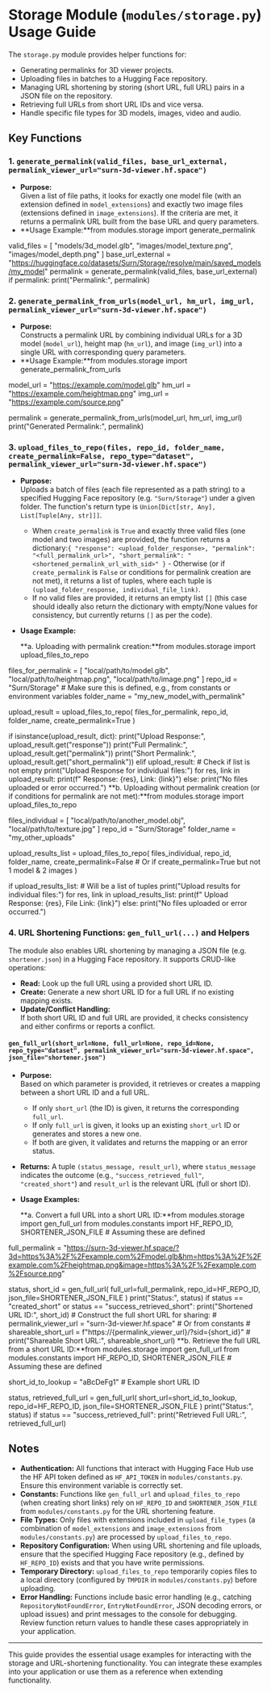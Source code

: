 # Storage Module (`modules/storage.py`) Usage Guide

The `storage.py` module provides helper functions for:
- Generating permalinks for 3D viewer projects.
- Uploading files in batches to a Hugging Face repository.
- Managing URL shortening by storing (short URL, full URL) pairs in a JSON file on the repository.
- Retrieving full URLs from short URL IDs and vice versa.
- Handle specific file types for 3D models, images, video and audio.

## Key Functions

### 1. `generate_permalink(valid_files, base_url_external, permalink_viewer_url="surn-3d-viewer.hf.space")`
- **Purpose:**  
  Given a list of file paths, it looks for exactly one model file (with an extension defined in `model_extensions`) and exactly two image files (extensions defined in `image_extensions`). If the criteria are met, it returns a permalink URL built from the base URL and query parameters.
- **Usage Example:**from modules.storage import generate_permalink

valid_files = [
    "models/3d_model.glb",
    "images/model_texture.png",
    "images/model_depth.png"
]
base_url_external = "https://huggingface.co/datasets/Surn/Storage/resolve/main/saved_models/my_model"
permalink = generate_permalink(valid_files, base_url_external)
if permalink:
    print("Permalink:", permalink)
### 2. `generate_permalink_from_urls(model_url, hm_url, img_url, permalink_viewer_url="surn-3d-viewer.hf.space")`
- **Purpose:**  
  Constructs a permalink URL by combining individual URLs for a 3D model (`model_url`), height map (`hm_url`), and image (`img_url`) into a single URL with corresponding query parameters.
- **Usage Example:**from modules.storage import generate_permalink_from_urls

model_url = "https://example.com/model.glb"
hm_url = "https://example.com/heightmap.png"
img_url = "https://example.com/source.png"

permalink = generate_permalink_from_urls(model_url, hm_url, img_url)
print("Generated Permalink:", permalink)
### 3. `upload_files_to_repo(files, repo_id, folder_name, create_permalink=False, repo_type="dataset", permalink_viewer_url="surn-3d-viewer.hf.space")`
- **Purpose:**  
  Uploads a batch of files (each file represented as a path string) to a specified Hugging Face repository (e.g. `"Surn/Storage"`) under a given folder.
  The function's return type is `Union[Dict[str, Any], List[Tuple[Any, str]]]`.
  - When `create_permalink` is `True` and exactly three valid files (one model and two images) are provided, the function returns a dictionary:```
{
    "response": <upload_folder_response>,
    "permalink": "<full_permalink_url>",
    "short_permalink": "<shortened_permalink_url_with_sid>"
}
```  - Otherwise (or if `create_permalink` is `False` or conditions for permalink creation are not met), it returns a list of tuples, where each tuple is `(upload_folder_response, individual_file_link)`.
  - If no valid files are provided, it returns an empty list `[]` (this case should ideally also return the dictionary with empty/None values for consistency, but currently returns `[]` as per the code).
- **Usage Example:**

  **a. Uploading with permalink creation:**from modules.storage import upload_files_to_repo

files_for_permalink = [
    "local/path/to/model.glb",
    "local/path/to/heightmap.png",
    "local/path/to/image.png"
]
repo_id = "Surn/Storage" # Make sure this is defined, e.g., from constants or environment variables
folder_name = "my_new_model_with_permalink"

upload_result = upload_files_to_repo(
    files_for_permalink, 
    repo_id, 
    folder_name, 
    create_permalink=True
)

if isinstance(upload_result, dict):
    print("Upload Response:", upload_result.get("response"))
    print("Full Permalink:", upload_result.get("permalink"))
    print("Short Permalink:", upload_result.get("short_permalink"))
elif upload_result: # Check if list is not empty
    print("Upload Response for individual files:")
    for res, link in upload_result:
        print(f"  Response: {res}, Link: {link}")
else:
    print("No files uploaded or error occurred.")
  **b. Uploading without permalink creation (or if conditions for permalink are not met):**from modules.storage import upload_files_to_repo

files_individual = [
    "local/path/to/another_model.obj",
    "local/path/to/texture.jpg"
]
repo_id = "Surn/Storage"
folder_name = "my_other_uploads"

upload_results_list = upload_files_to_repo(
    files_individual, 
    repo_id, 
    folder_name, 
    create_permalink=False # Or if create_permalink=True but not 1 model & 2 images
)

if upload_results_list: # Will be a list of tuples
    print("Upload results for individual files:")
    for res, link in upload_results_list:
        print(f"  Upload Response: {res}, File Link: {link}")
else:
    print("No files uploaded or error occurred.")
### 4. URL Shortening Functions: `gen_full_url(...)` and Helpers
The module also enables URL shortening by managing a JSON file (e.g. `shortener.json`) in a Hugging Face repository. It supports CRUD-like operations:
- **Read:** Look up the full URL using a provided short URL ID.
- **Create:** Generate a new short URL ID for a full URL if no existing mapping exists.
- **Update/Conflict Handling:**  
If both short URL ID and full URL are provided, it checks consistency and either confirms or reports a conflict.

#### `gen_full_url(short_url=None, full_url=None, repo_id=None, repo_type="dataset", permalink_viewer_url="surn-3d-viewer.hf.space", json_file="shortener.json")`
- **Purpose:**  
  Based on which parameter is provided, it retrieves or creates a mapping between a short URL ID and a full URL.  
  - If only `short_url` (the ID) is given, it returns the corresponding `full_url`.  
  - If only `full_url` is given, it looks up an existing `short_url` ID or generates and stores a new one.  
  - If both are given, it validates and returns the mapping or an error status.
- **Returns:** A tuple `(status_message, result_url)`, where `status_message` indicates the outcome (e.g., `"success_retrieved_full"`, `"created_short"`) and `result_url` is the relevant URL (full or short ID).
- **Usage Examples:**

  **a. Convert a full URL into a short URL ID:**from modules.storage import gen_full_url
from modules.constants import HF_REPO_ID, SHORTENER_JSON_FILE # Assuming these are defined

full_permalink = "https://surn-3d-viewer.hf.space/?3d=https%3A%2F%2Fexample.com%2Fmodel.glb&hm=https%3A%2F%2Fexample.com%2Fheightmap.png&image=https%3A%2F%2Fexample.com%2Fsource.png"

status, short_id = gen_full_url(
    full_url=full_permalink, 
    repo_id=HF_REPO_ID, 
    json_file=SHORTENER_JSON_FILE
)
print("Status:", status)
if status == "created_short" or status == "success_retrieved_short":
    print("Shortened URL ID:", short_id)
    # Construct the full short URL for sharing:
    # permalink_viewer_url = "surn-3d-viewer.hf.space" # Or from constants
    # shareable_short_url = f"https://{permalink_viewer_url}/?sid={short_id}"
    # print("Shareable Short URL:", shareable_short_url)
  **b. Retrieve the full URL from a short URL ID:**from modules.storage import gen_full_url
from modules.constants import HF_REPO_ID, SHORTENER_JSON_FILE # Assuming these are defined

short_id_to_lookup = "aBcDeFg1"  # Example short URL ID

status, retrieved_full_url = gen_full_url(
    short_url=short_id_to_lookup, 
    repo_id=HF_REPO_ID, 
    json_file=SHORTENER_JSON_FILE
)
print("Status:", status)
if status == "success_retrieved_full":
    print("Retrieved Full URL:", retrieved_full_url)
## Notes
- **Authentication:** All functions that interact with Hugging Face Hub use the HF API token defined as `HF_API_TOKEN` in `modules/constants.py`. Ensure this environment variable is correctly set.
- **Constants:** Functions like `gen_full_url` and `upload_files_to_repo` (when creating short links) rely on `HF_REPO_ID` and `SHORTENER_JSON_FILE` from `modules/constants.py` for the URL shortening feature.
- **File Types:** Only files with extensions included in `upload_file_types` (a combination of `model_extensions` and `image_extensions` from `modules/constants.py`) are processed by `upload_files_to_repo`.
- **Repository Configuration:** When using URL shortening and file uploads, ensure that the specified Hugging Face repository (e.g., defined by `HF_REPO_ID`) exists and that you have write permissions.
- **Temporary Directory:** `upload_files_to_repo` temporarily copies files to a local directory (configured by `TMPDIR` in `modules/constants.py`) before uploading.
- **Error Handling:** Functions include basic error handling (e.g., catching `RepositoryNotFoundError`, `EntryNotFoundError`, JSON decoding errors, or upload issues) and print messages to the console for debugging. Review function return values to handle these cases appropriately in your application.

---

This guide provides the essential usage examples for interacting with the storage and URL-shortening functionality. You can integrate these examples into your application or use them as a reference when extending functionality.
